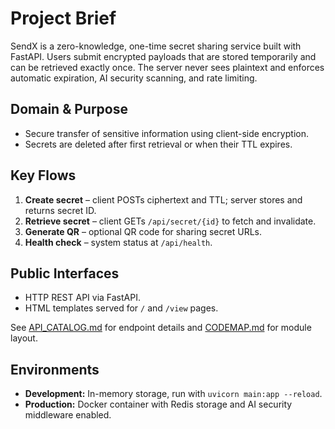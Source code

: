 # Project Brief

SendX is a zero-knowledge, one-time secret sharing service built with FastAPI. Users submit encrypted payloads that are stored temporarily and can be retrieved exactly once. The server never sees plaintext and enforces automatic expiration, AI security scanning, and rate limiting.

## Domain & Purpose
- Secure transfer of sensitive information using client-side encryption.
- Secrets are deleted after first retrieval or when their TTL expires.

## Key Flows
1. **Create secret** – client POSTs ciphertext and TTL; server stores and returns secret ID.
2. **Retrieve secret** – client GETs `/api/secret/{id}` to fetch and invalidate.
3. **Generate QR** – optional QR code for sharing secret URLs.
4. **Health check** – system status at `/api/health`.

## Public Interfaces
- HTTP REST API via FastAPI.
- HTML templates served for `/` and `/view` pages.

See [API_CATALOG.md](API_CATALOG.md) for endpoint details and [CODEMAP.md](CODEMAP.md) for module layout.

## Environments
- **Development:** In-memory storage, run with `uvicorn main:app --reload`.
- **Production:** Docker container with Redis storage and AI security middleware enabled.

